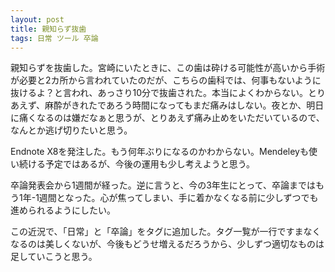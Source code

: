 ```yaml
---
layout: post
title: 親知らず抜歯
tags: 日常 ツール 卒論
---
```


親知らずを抜歯した。宮崎にいたときに、この歯は砕ける可能性が高いから手術が必要と2カ所から言われていたのだが、こちらの歯科では、何事もないように抜けるよ？と言われ、あっさり10分で抜歯された。本当によくわからない。とりあえず、麻酔がきれたであろう時間になってもまだ痛みはしない。夜とか、明日に痛くなるのは嫌だなぁと思うが、とりあえず痛み止めをいただいているので、なんとか逃げ切りたいと思う。

Endnote X8を発注した。もう何年ぶりになるのかわからない。Mendeleyも使い続ける予定ではあるが、今後の運用も少し考えようと思う。

卒論発表会から1週間が経った。逆に言うと、今の3年生にとって、卒論まではもう1年-1週間となった。心が焦ってしまい、手に着かなくなる前に少しずつでも進められるようにしたい。

この近況で、「日常」と「卒論」をタグに追加した。タグ一覧が一行ですまなくなるのは美しくないが、今後もどうせ増えるだろうから、少しずつ適切なものは足していこうと思う。
